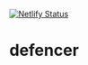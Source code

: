 [![Netlify Status](https://api.netlify.com/api/v1/badges/0fe04fa7-59f7-4170-ae57-531598e67d37/deploy-status)](https://app.netlify.com/sites/defencer/deploys)

# defencer
